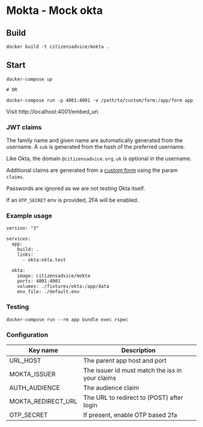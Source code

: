 # Mokta - Mock okta

## Build

`docker build -t citizensadvice/mokta .`

## Start

```
docker-compose up

# OR

docker-compose run -p 4001:4001 -v /path/to/custom/form:/app/form app
```

Visit http://localhost:4001/embed_uri

### JWT claims

The family name and given name are automatically generated from the username. A `sub` is generated from the hash of the preferred username.

Like Okta, the domain `@citizensadvice.org.uk` is optional in the username.

Additional claims are generated from a [custom form](spec/fixtures/custom_form.haml) using the param `claims`.

Passwords are ignored as we are not testing Okta itself.

If an `OTP_SECRET` env is provided, 2FA will be enabled.

### Example usage

```
version: "3"

services:
  app:
    build: .
    links:
      - okta:okta.test

  okta:
    image: citizensadvice/mokta
    ports: 4001:4001
    volumes: ./fixtures/okta:/app/data
    env_file: ./default.env
```

### Testing

```
docker-compose run --rm app bundle exec rspec
```

### Configuration

| Key name           | Description                                     |
| ---                | ---                                             |
| URL_HOST           | The parent app host and port                    |
| MOKTA_ISSUER       | The issuer id must match the iss in your claims |
| AUTH_AUDIENCE      | The audience claim                              |
| MOKTA_REDIRECT_URL | The URL to redirect to (POST) after login       |
| OTP_SECRET         | If present, enable OTP based 2fa                |

